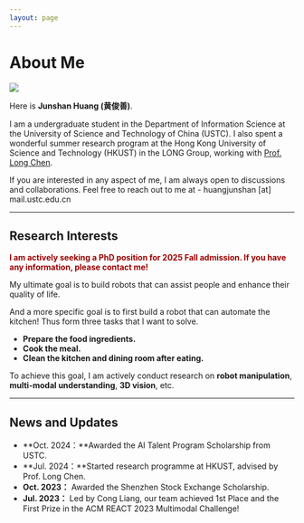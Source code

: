 ```yaml
---
layout: page
---
```


# About Me

<img src="https://junshanhuang.com/images/Interesting_image_HJS_square.jpg" class="floatpic">

Here is **Junshan Huang (黄俊善)**.<br>

I am a undergraduate student in the Department of Information Science at the University of Science and Technology of China (USTC). I also spent a wonderful summer research program at the Hong Kong University of Science and Technology (HKUST) in the LONG Group, working with [Prof. Long Chen](https://zjuchenlong.github.io/).

If you are interested in any aspect of me, I am always open to discussions and collaborations. Feel free to reach out to me at - huangjunshan [at] mail.ustc.edu.cn

---

## Research Interests

**<font color="#990000">I am actively seeking a PhD position for 2025 Fall admission. If you have any information, please contact me!</font>**

My ultimate goal is to build robots that can assist people and enhance their quality of life.

And a more specific goal is to first build a robot that can automate the kitchen! Thus form three tasks that I want to solve.

- **Prepare the food ingredients.**
- **Cook the meal.**
- **Clean the kitchen and dining room after eating.**

To achieve this goal, I am actively conduct research on **robot manipulation**,  **multi-modal understanding**, **3D vision**, etc.

---

## News and Updates

- **Oct. 2024：**Awarded the AI Talent Program Scholarship from USTC.
- **Jul. 2024：**Started research programme at HKUST, advised by Prof. Long Chen.
- **Oct. 2023：** Awarded the Shenzhen Stock Exchange Scholarship.
- **Jul. 2023：** Led by Cong Liang, our team achieved 1st Place and the First Prize in the ACM REACT 2023 Multimodal Challenge!

<br>

